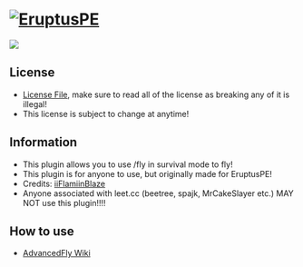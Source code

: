 # [![EruptusPE](https://i.imgur.com/kLCLfLC.png)](http://eruptuspe.tk) 

[![](https://poggit.pmmp.io/shield.state/AdvancedFly)](https://poggit.pmmp.io/p/AdvancedFly)

## License
* [License File](https://github.com/iiFlamiinBlaze/PocketMine-Plugins/blob/master/LICENSE.md), make sure to read all of the license as breaking any of it is illegal!
* This license is subject to change at anytime! 

## Information
* This plugin allows you to use /fly in survival mode to fly!
* This plugin is for anyone to use, but originally made for EruptusPE!
* Credits: [iiFlamiinBlaze](https://github.com/iiFlamiinBlaze)
* Anyone associated with leet.cc (beetree, spajk, MrCakeSlayer etc.) MAY NOT use this plugin!!!! 

## How to use
* [AdvancedFly Wiki](https://github.com/iiFlamiinBlaze/PocketMine-Plugins/wiki/AdvancedFly)
